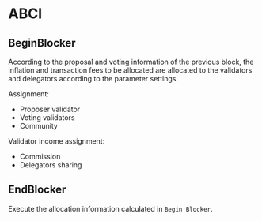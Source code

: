 # ABCI

## BeginBlocker

According to the proposal and voting information of the previous block, the inflation and transaction fees to be allocated are allocated to the validators and delegators according to the parameter settings.

Assignment:
- Proposer validator
- Voting validators
- Community

Validator income assignment:
- Commission
- Delegators sharing 

## EndBlocker

Execute the allocation information calculated in `Begin Blocker`.